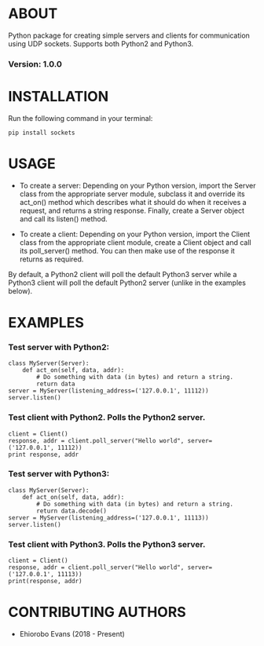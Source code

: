 # ABOUT
Python package for creating simple servers and clients for communication using UDP sockets.
Supports both Python2 and Python3.

### Version: 1.0.0

# INSTALLATION
Run the following command in your terminal:
```
pip install sockets
```

# USAGE
- To create a server: Depending on your Python version, import the Server class from the
appropriate server module, subclass it and override its act_on() method which describes what
it should do when it receives a request, and returns a string response.
Finally, create a Server object and call its listen() method.

- To create a client: Depending on your Python version, import the Client class from the
appropriate client module, create a Client object and call its poll_server() method.
You can then make use of the response it returns as required.

By default, a Python2 client will poll the default Python3 server while a Python3
client will poll the default Python2 server (unlike in the examples below).

# EXAMPLES
### Test server with Python2:
```from sockets.python2.server import Server
class MyServer(Server):
    def act_on(self, data, addr):
        # Do something with data (in bytes) and return a string.
        return data
server = MyServer(listening_address=('127.0.0.1', 11112))
server.listen()
```

### Test client with Python2. Polls the Python2 server.
```from sockets.python2.client import Client
client = Client()
response, addr = client.poll_server("Hello world", server=('127.0.0.1', 11112))
print response, addr
```

### Test server with Python3:
```from sockets.python3.server import Server
class MyServer(Server):
    def act_on(self, data, addr):
        # Do something with data (in bytes) and return a string.
        return data.decode()
server = MyServer(listening_address=('127.0.0.1', 11113))
server.listen()
```

### Test client with Python3. Polls the Python3 server.
```from sockets.python3.client import Client
client = Client()
response, addr = client.poll_server("Hello world", server=('127.0.0.1', 11113))
print(response, addr)
```

# CONTRIBUTING AUTHORS
- Ehiorobo Evans (2018 - Present)
